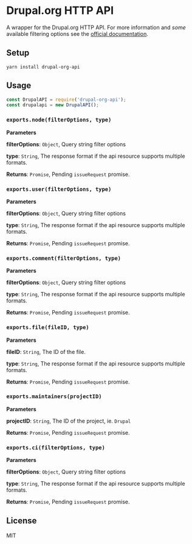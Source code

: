 # Drupal.org HTTP API

A wrapper for the Drupal.org HTTP API. For more information and _some_ available filtering options see the [official documentation](https://www.drupal.org/drupalorg/docs/api).

## Setup
```shell
yarn install drupal-org-api
```

## Usage
```javascript
const DrupalAPI = require('drupal-org-api');
const drupalapi = new DrupalAPI();
```

### `exports.node(filterOptions, type)`

**Parameters**

**filterOptions**: `Object`, Query string filter options

**type**: `String`, The response format if the api resource supports multiple formats.

**Returns**: `Promise`, Pending `issueRequest` promise.

### `exports.user(filterOptions, type)`

**Parameters**

**filterOptions**: `Object`, Query string filter options

**type**: `String`, The response format if the api resource supports multiple formats.

**Returns**: `Promise`, Pending `issueRequest` promise.

### `exports.comment(filterOptions, type)`

**Parameters**

**filterOptions**: `Object`, Query string filter options

**type**: `String`, The response format if the api resource supports multiple formats.

**Returns**: `Promise`, Pending `issueRequest` promise.

### `exports.file(fileID, type)`

**Parameters**

**fileID**: `String`, The ID of the file.

**type**: `String`, The response format if the api resource supports multiple formats.

**Returns**: `Promise`, Pending `issueRequest` promise.

### `exports.maintainers(projectID)`

**Parameters**

**projectID**: `String`, The ID of the project, ie. `Drupal`

**Returns**: `Promise`, Pending `issueRequest` promise.

### `exports.ci(filterOptions, type)`

**Parameters**

**filterOptions**: `Object`, Query string filter options

**type**: `String`, The response format if the api resource supports multiple formats.

**Returns**: `Promise`, Pending `issueRequest` promise.

## License

MIT
